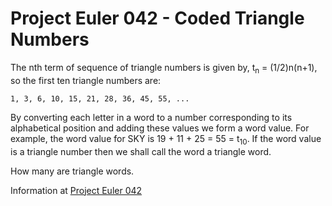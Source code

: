 # Project Euler 042 - Coded Triangle Numbers

The nth term of sequence of triangle numbers is given by, t<sub>n</sub> = (1/2)n(n+1), so the first ten triangle numbers are:

    1, 3, 6, 10, 15, 21, 28, 36, 45, 55, ...

By converting each letter in a word to a number corresponding to its alphabetical position and adding these values we form a word value.  For example, the word value for SKY is 19 + 11 + 25 = 55 = t<sub>10</sub>.  If the word value is a triangle number then we shall call the word a triangle word.

How many are triangle words.

Information at [Project Euler 042](https://projecteuler.net/problem=42)